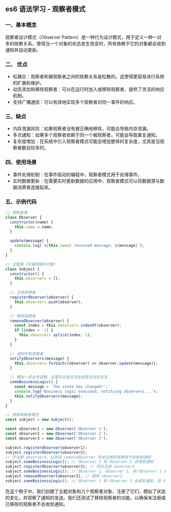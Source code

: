 ## es6 语法学习 - 观察者模式

### 一、基本概念

观察者设计模式（Observer Pattern）是一种行为设计模式，用于定义一种一对多的依赖关系，使得当一个对象的状态发生改变时，所有依赖于它的对象都会收到通知并自动更新。

### 二、 优点

- 松耦合：观察者和被观察者之间的依赖关系是松散的。这使得更容易进行系统的扩展和维护。
- 动态添加和移除观察者：可以在运行时加入或移除观察者，提供了灵活的响应机制。
- 支持广播通信：可以有效地实现多个观察者对同一事件的响应。

### 三、缺点

- 内存泄漏风险：如果观察者没有被正确地移除，可能会导致内存泄漏。
- 多次通知：如果多个观察者依赖于同一个被观察者，可能会导致重复通知。
- 复杂度增加：在系统中引入观察者模式可能会增加整体的复杂度，尤其是当观察者数目较多时。

### 四、使用场景

- 事件处理机制：在事件驱动的编程中，观察者模式用于处理事件。
- 实时数据更新：在需要实时更新数据的应用中，观察者模式可以将数据源与数据消费者连接起来。

### 五、示例代码

```javascript
// 观察者类
class Observer {
  constructor(name) {
    this.name = name;
  }

  update(message) {
    console.log(`${this.name} received message: ${message}`);
  }
}

// 主题类（可被观察的对象）
class Subject {
  constructor() {
    this.observers = [];
  }

  // 注册观察者
  registerObserver(observer) {
    this.observers.push(observer);
  }

  // 移除观察者
  removeObserver(observer) {
    const index = this.observers.indexOf(observer);
    if (index > -1) {
      this.observers.splice(index, 1);
    }
  }

  // 通知所有观察者
  notifyObservers(message) {
    this.observers.forEach((observer) => observer.update(message));
  }

  // 模拟一些业务逻辑，这里可以是任何会改变状态的方法
  someBusinessLogic() {
    const message = 'The state has changed!';
    console.log('Business logic executed, notifying observers...');
    this.notifyObservers(message);
  }
}

// 使用观察者模式
const subject = new Subject();

const observer1 = new Observer('Observer 1');
const observer2 = new Observer('Observer 2');
const observer3 = new Observer('Observer 3');

subject.registerObserver(observer1);
subject.registerObserver(observer2);
// 不注册 observer3，以测试 removeObserver 和未注册的观察者不会收到通知
subject.someBusinessLogic(); // Observer 1 和 Observer 2 会收到通知
subject.registerObserver(observer3); // 现在注册 observer3
subject.someBusinessLogic(); // Observer 1, Observer 2, 和 Observer 3 都会收到通知
subject.removeObserver(observer2); // 移除 observer2
subject.someBusinessLogic(); // Observer 1 和 Observer 3 会收到通知，但 Observer 2 不会
```

在这个例子中，我们创建了主题对象和几个观察者对象，注册了它们，模拟了状态的变化，并观察了通知的发送。我们还测试了移除观察者的功能，以确保未注册或已移除的观察者不会收到通知。
